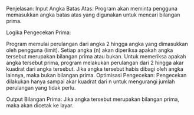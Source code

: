 Penjelasan:
Input Angka Batas Atas: Program akan meminta pengguna memasukkan angka batas atas yang digunakan untuk mencari bilangan prima.

Logika Pengecekan Prima:

Program memulai perulangan dari angka 2 hingga angka yang dimasukkan oleh pengguna (limit).
Setiap angka (n) akan diperiksa apakah angka tersebut merupakan bilangan prima atau bukan.
Untuk memeriksa apakah angka tersebut prima, program melakukan perulangan dari 2 hingga akar kuadrat dari angka tersebut. Jika angka tersebut habis dibagi oleh angka lainnya, maka bukan bilangan prima.
Optimisasi Pengecekan: Pengecekan dilakukan hanya sampai akar kuadrat dari n untuk mengurangi jumlah perulangan yang tidak perlu.

Output Bilangan Prima: Jika angka tersebut merupakan bilangan prima, maka akan dicetak ke layar.

